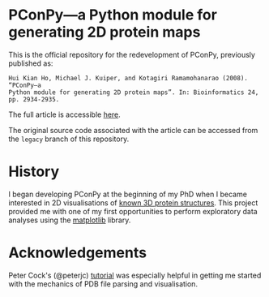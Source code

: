 PConPy—a Python module for generating 2D protein maps
=====================================================

This is the official repository for the redevelopment of PConPy, previously
published as:

    Hui Kian Ho, Michael J. Kuiper, and Kotagiri Ramamohanarao (2008). “PConPy–a
    Python module for generating 2D protein maps”. In: Bioinformatics 24,
    pp. 2934-2935.

The full article is accessible
[here](http://bioinformatics.oxfordjournals.org/content/24/24/2934.full).

The original source code associated with the article can be accessed from the
`legacy` branch of this repository.


# History

I began developing PConPy at the beginning of my PhD when I became interested
in 2D visualisations of [known 3D protein structures](http://www.pdb.org).
This project provided me with one of my first opportunities to perform
exploratory data analyses using the [matplotlib]() library.

# Acknowledgements

Peter Cock's (@peterjc) [tutorial](http://goo.gl/q7DNt7) was especially helpful
in getting me started with the mechanics of PDB file parsing and visualisation.
